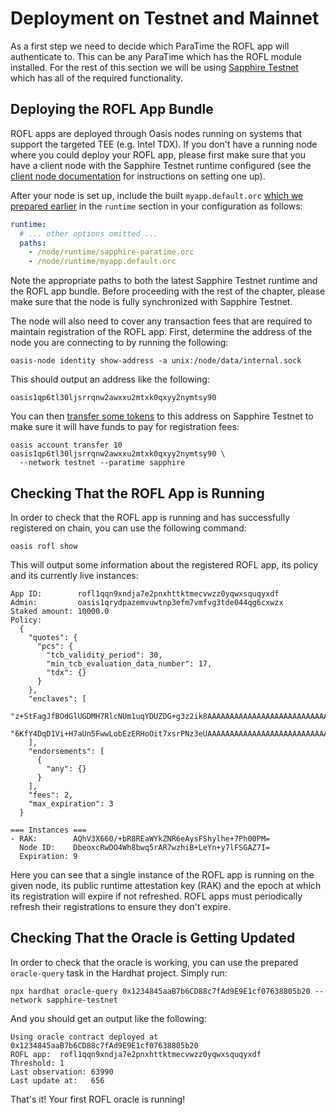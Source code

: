 # Deployment on Testnet and Mainnet

As a first step we need to decide which ParaTime the ROFL app will authenticate
to. This can be any ParaTime which has the ROFL module installed. For the rest
of this section we will be using [Sapphire Testnet][sapphire-testnet] which has
all of the required functionality.

[sapphire-testnet]: https://github.com/oasisprotocol/docs/blob/main/docs/build/sapphire/network.mdx

## Deploying the ROFL App Bundle

ROFL apps are deployed through Oasis nodes running on systems that support the
targeted TEE (e.g. Intel TDX). If you don't have a running node where you could
deploy your ROFL app, please first make sure that you have a client node with
the Sapphire Testnet runtime configured (see the [client node documentation] for
instructions on setting one up).

After your node is set up, include the built `myapp.default.orc`
[which we prepared earlier] in the `runtime` section in your configuration as
follows:

```yaml
runtime:
  # ... other options omitted ...
  paths:
    - /node/runtime/sapphire-paratime.orc
    - /node/runtime/myapp.default.orc
```

Note the appropriate paths to both the latest Sapphire Testnet runtime and the
ROFL app bundle. Before proceeding with the rest of the chapter, please make
sure that the node is fully synchronized with Sapphire Testnet.

The node will also need to cover any transaction fees that are required to
maintain registration of the ROFL app. First, determine the address of the node
you are connecting to by running the following:

```shell
oasis-node identity show-address -a unix:/node/data/internal.sock
```

This should output an address like the following:

```
oasis1qp6tl30ljsrrqnw2awxxu2mtxk0qxyy2nymtsy90
```

You can then [transfer some tokens] to this address on Sapphire Testnet to make
sure it will have funds to pay for registration fees:

```shell
oasis account transfer 10 oasis1qp6tl30ljsrrqnw2awxxu2mtxk0qxyy2nymtsy90 \
  --network testnet --paratime sapphire
```

[client node documentation]: https://github.com/oasisprotocol/docs/blob/main/docs/node/run-your-node/paratime-client-node.mdx#configuring-tee-paratime-client-node
[which we prepared earlier]: app.mdx#build
[transfer some tokens]: https://github.com/oasisprotocol/cli/blob/master/docs/account.md#transfer

## Checking That the ROFL App is Running

In order to check that the ROFL app is running and has successfully registered
on chain, you can use the following command:

```shell
oasis rofl show
```

This will output some information about the registered ROFL app, its policy and
its currently live instances:

```
App ID:        rofl1qqn9xndja7e2pnxhttktmecvwzz0yqwxsquqyxdf
Admin:         oasis1qrydpazemvuwtnp3efm7vmfvg3tde044qg6cxwzx
Staked amount: 10000.0 
Policy:
  {
    "quotes": {
      "pcs": {
        "tcb_validity_period": 30,
        "min_tcb_evaluation_data_number": 17,
        "tdx": {}
      }
    },
    "enclaves": [
      "z+StFagJfBOdGlUGDMH7RlcNUm1uqYDUZDG+g3z2ik8AAAAAAAAAAAAAAAAAAAAAAAAAAAAAAAAAAAAAAAAAAA==",
      "6KfY4DqD1Vi+H7aUn5FwwLobEzERHoOit7xsrPNz3eUAAAAAAAAAAAAAAAAAAAAAAAAAAAAAAAAAAAAAAAAAAA=="
    ],
    "endorsements": [
      {
        "any": {}
      }
    ],
    "fees": 2,
    "max_expiration": 3
  }

=== Instances ===
- RAK:        AQhV3X660/+bR8REaWYkZNR6eAysFShylhe+7Ph00PM=
  Node ID:    DbeoxcRwDO4Wh8bwq5rAR7wzhiB+LeYn+y7lFSGAZ7I=
  Expiration: 9
```

Here you can see that a single instance of the ROFL app is running on the given
node, its public runtime attestation key (RAK) and the epoch at which its
registration will expire if not refreshed. ROFL apps must periodically refresh
their registrations to ensure they don't expire.

## Checking That the Oracle is Getting Updated

In order to check that the oracle is working, you can use the prepared
`oracle-query` task in the Hardhat project. Simply run:

```shell
npx hardhat oracle-query 0x1234845aaB7b6CD88c7fAd9E9E1cf07638805b20 --network sapphire-testnet
```

And you should get an output like the following:

```
Using oracle contract deployed at 0x1234845aaB7b6CD88c7fAd9E9E1cf07638805b20
ROFL app:  rofl1qqn9xndja7e2pnxhttktmecvwzz0yqwxsquqyxdf
Threshold: 1
Last observation: 63990
Last update at:   656
```

That's it! Your first ROFL oracle is running!
